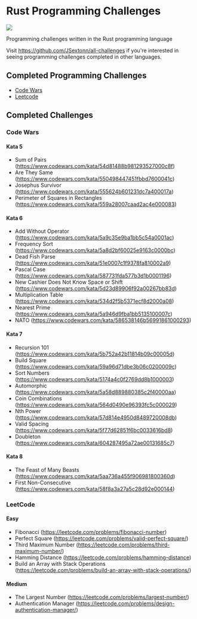 # Rust Programming Challenges

![](https://github.com/jsextonn/rust-challenges/workflows/build/badge.svg)

Programming challenges written in the Rust programming language

Visit https://github.com/JSextonn/all-challenges if you're interested in seeing programming challenges completed in
other languages.

## Completed Programming Challenges

- [Code Wars](#code-wars)
- [Leetcode](#leetcode)

## Completed Challenges

### Code Wars

#### Kata 5

- Sum of Pairs (https://www.codewars.com/kata/54d81488b981293527000c8f)
- Are They Same (https://www.codewars.com/kata/550498447451fbbd7600041c)
- Josephus Survivor (https://www.codewars.com/kata/555624b601231dc7a400017a)
- Perimeter of Squares in Rectangles (https://www.codewars.com/kata/559a28007caad2ac4e000083)

#### Kata 6

- Add Without Operator (https://www.codewars.com/kata/5a9c35e9ba1bb5c54a0001ac)
- Frequency Sort (https://www.codewars.com/kata/5a8d2bf60025e9163c0000bc)
- Dead Fish Parse (https://www.codewars.com/kata/51e0007c1f9378fa810002a9)
- Pascal Case (https://www.codewars.com/kata/587731fda577b3d1b0001196)
- New Cashier Does Not Know Space or Shift (https://www.codewars.com/kata/5d23d89906f92a00267bb83d)
- Multiplication Table (https://www.codewars.com/kata/534d2f5b5371ecf8d2000a08)
- Nearest Prime (https://www.codewars.com/kata/5a946d9fba1bb5135100007c)
- NATO (https://www.codewars.com/kata/586538146b56991861000293)

#### Kata 7

- Recursion 101 (https://www.codewars.com/kata/5b752a42b11814b09c00005d)
- Build Square (https://www.codewars.com/kata/59a96d71dbe3b06c0200009c)
- Sort Numbers (https://www.codewars.com/kata/5174a4c0f2769dd8b1000003)
- Automorphic (https://www.codewars.com/kata/5a58d889880385c2f40000aa)
- Coin Combinations (https://www.codewars.com/kata/564d0490e96393fc5c000029)
- Nth Power (https://www.codewars.com/kata/57d814e4950d8489720008db)
- Valid Spacing (https://www.codewars.com/kata/5f77d62851f6bc0033616bd8)
- Doubleton (https://www.codewars.com/kata/604287495a72ae00131685c7)

#### Kata 8

- The Feast of Many Beasts (https://www.codewars.com/kata/5aa736a455f906981800360d)
- First Non-Consecutive (https://www.codewars.com/kata/58f8a3a27a5c28d92e000144)

### LeetCode

#### Easy

- Fibonacci (https://leetcode.com/problems/fibonacci-number)
- Perfect Square (https://leetcode.com/problems/valid-perfect-square/)
- Third Maximum Number (https://leetcode.com/problems/third-maximum-number/)
- Hamming Distance (https://leetcode.com/problems/hamming-distance)
- Build an Array with Stack Operations (https://leetcode.com/problems/build-an-array-with-stack-operations/)

#### Medium

- The Largest Number (https://leetcode.com/problems/largest-number/)
- Authentication Manager (https://leetcode.com/problems/design-authentication-manager/)
